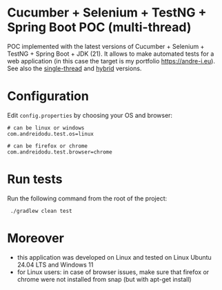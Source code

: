 # Cucumber + Selenium + TestNG + Spring Boot POC (multi-thread)

POC implemented with the latest versions of Cucumber + Selenium + TestNG + Spring Boot + JDK (21). It allows to make
automated tests for a web application (in this case the target is my portfolio https://andre-i.eu).
See also the [single-thread](https://github.com/goto-eof/andre-i-test-selenium-cucumber-spring-boot-single-thread) and [hybrid](https://github.com/goto-eof/andre-i-test-selenium-cucumber-spring-boot-jpa-hibernate-postgresql-hybrid) versions.

# Configuration

Edit `config.properties` by choosing your OS and browser:

```
# can be linux or windows
com.andreidodu.test.os=linux

# can be firefox or chrome
com.andreidodu.test.browser=chrome
```

# Run tests

Run the following command from the root of the project:

 ```
  ./gradlew clean test
 ```

# Moreover

- this application was developed on Linux and tested on Linux Ubuntu 24.04 LTS and Windows 11
- for Linux users: in case of browser issues, make sure that firefox or chrome were not installed from snap (but with
  apt-get install)
